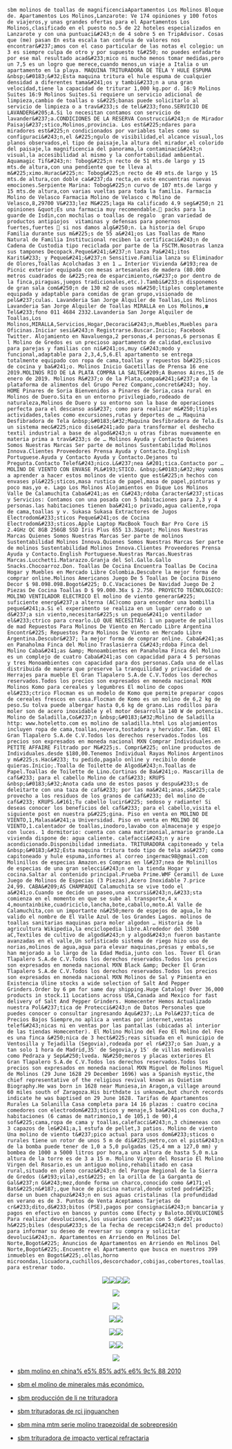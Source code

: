 
```
sbm molinos de toallas de magnificenciaApartamentos Los Molinos Bloque de. Apartamentos Los Molinos,Lanzarote: Ve 174 opiniones y 100 fotos de viajeros,y unas grandes ofertas para el Apartamentos Los Molinos,clasificado en el puesto no.5 de 22 hoteles especializados en Lanzarote y con una puntuaci&#243;n de 4 sobre 5 en TripAdvisor. Cosas que (me) pasan En esta escala tan confusa de valores nos encontrar&#237;amos con el caso particular de las notas el colegio: un 3 es siempre culpa de otro y por supuesto t&#250; no puedes enfadarte por ese mal resultado acad&#233;mico ni mucho menos tomar medidas,pero un 7,5 es un logro que merece,cuando menos,un viaje a Italia o un apartamento en la playa. MAQUINA TRITURADORA DE TELA Y HULE ESPUMA &nbsp;&#0183;&#32;Esta maquina tritura el hule espuma de cualquier densidad a diferentes tama&#241;os y tambi&#233;n a una gran velocidad,tiene la capacidad de triturar 1,000 kg.por d. 16:9 Molinos Suites 16:9 Molinos Suites.Si requiere un servicio adicional de limpieza,cambio de toallas o s&#225;banas puede solicitarlo al servicio de limpieza o a trav&#233;s de tel&#233;fono.SERVICIO DE LAVANDER&#205;A.Si lo necesitan contamos con servicio de lavander&#237;a.CONDICIONES DE LA RESERVA Construcci&#243;n de Mirador Paisaj&#237;stico,Molinos,provincia. Los est&#225;ndares para miradores est&#225;n condicionados por variables tales como su configuraci&#243;n,el &#225;ngulo de visibilidad,el alcance visual,los planos observados,el tipo de paisaje,la altura del mirador,el colorido del paisaje,la magnificencia del panorama,la contaminaci&#243;n visual,la accesibilidad al mismo y la confortabilidad ambiental. Aquamagic Tif&#243;n: Tobog&#225;n recto de 51 mts.de largo y 15 mts.de altura,con una pendiente que te lleva al m&#225;ximo.Hurac&#225;n: Tobog&#225;n recto de 49 mts.de largo y 15 mts.de altura,con doble ca&#237;da recta,en este encuentras nuevas emociones.Serpiente Marina: Tobog&#225;n curvo de 107 mts.de largo y 15 mts.de altura,con varias vueltas para toda la familia. Farmacia Molino de Velasco Farmacia Molino de Velasco c Molino de Velasco,8,29700 V&#233;lez M&#225;laga Ha calificado 4.9 seg&#250;n 21 opiniones &quot;Es una farmacia muy recomendable.🧸 packs para la guarde de Isdin,con mochilas o toallas de regalo ️ gran variedad de productos antipiojos ️ vitaminas y defensas para ponernos fuertes,fuertes 📌 si nos damos alg&#250;n. La historia del Grupo Familia durante sus m&#225;s de 55 a&#241;os Las Toallas de Mano Natural de Familia Institucional reciben la certificaci&#243;n de Cadena de Custodia tipo reciclada por parte de la FSCTM.Nosotras lanza sus tampones Decopack.Peque&#241;&#237;n lanza Pa&#241;itos Karit&#233; y Peque&#241;&#237;n Sensitive.Familia lanza su Eliminador de Olores,Toallas Acolchadas 3 en 1 … Interior Vivienda &#193;rea de Picnic exterior equipada con mesas artesanales de madera (80.000 metros cuadrados de &#225;rea de esparcimiento,r&#237;o por dentro de la finca,piraguas,juegos tradicionales,etc.).Tambi&#233;n disponemos de gran sala com&#250;n de 130 m2 de usos m&#250;ltiples completamente equipada y adaptable para comidas de gran grupo,visionado de pel&#237;culas. Lavanderia San Jorge Alquiler de Toallas,Los Molinos Lavanderia San Jorge Alquiler de Toallas MIRALLA en Los Molinos,☎ Tel&#233;fono 011 4684 2332.Lavanderia San Jorge Alquiler de Toallas,Los Molinos,MIRALLA,Servicios,Hogar,Decoraci&#243;n,Muebles,Muebles para Oficinas.Iniciar sesi&#243;n Registrarse.Buscar.Inicio; Facebook Twitter. Alojamiento en Navaluenga,2 personas,4 personas,6 personas E l Molino de Gredos es un precioso apartamento de calidad,exclusivo para parejas y familias con ni&#241;os,muy c&#243;modo y funcional,adaptable para 2,3,4,5,6.El apartamento se entrega totalmente equipado con ropa de cama,toallas y repuestos b&#225;sicos de cocina y ba&#241;o. Molinos Inicio Gacetillas de Prensa 16 ene 2019.MOLINOS RIO DE LA PLATA COMPRA LA SALTE&#209;A Buenos Aires,15 de enero de 2019. Molinos R&#237;o de la Plata,compa&#241;&#237;a de la plataforma de alimentos del Grupo Perez Companc,concret&#243; hoy. HOME Pinares de Soria Bienvenidos a Pinares de Soria,casa rural en Molinos de Duero.Sita en un entorno privilegiado,rodeado de naturaleza,Molinos de Duero y su entorno son la base de operaciones perfecta para el descanso as&#237; como para realizar m&#250;ltiples actividades,tales como excursiones,rutas y deportes de … Maquina Desfibradora de Tela &nbsp;&#0183;&#32;Maquina Desfibradora de Tela.Es un sistema mec&#225;nico dise&#241;ado para transformar el deshecho textil industrial a base de algod&#243;n u otras fibras nuevamente en materia prima a trav&#233;s de … Molinos Ayuda y Contacto Quienes Somos Nuestras Marcas Ser parte de molinos Sustentabilidad Molinos Innova.Clientes Proveedores Prensa Ayuda y Contacto.English Portuguese.Ayuda y Contacto Ayuda y Contacto.Dejanos tu Pregunta.Contacto Telef&#243;nico.L&#237;nea &#201;tica.Contacto por … MOLINO DE VIENTO CON ENVASE PL&#193;STICO. &nbsp;&#0183;&#32;Hoy vamos a aprender a hacer estos molinos de viento que est&#225;n hechos con envases pl&#225;sticos,masa rustica de papel,masa de papel,pinturas y poco mas,yo e. Lago Los Molinos Alojamientos en Dique Los Molinos Valle De Calamuchita Caba&#241;as en C&#243;rdoba Caracter&#237;sticas y Servicios: Contamos con una posada con 5 habitaciones para 2,3 y 4 personas.las habitaciones tienen ba&#241;o privado,agua caliente,ropa de cama,toallas y v. Sukasa Sukasa Extractores de Jugos Electrodom&#233;sticos Peque&#241;os de Cocina Electrodom&#233;sticos.Apple Laptop MacBook Touch Bar Pro Core i5 2.4GHz QC 8GB 256GB SSD Iris Plus 655 13.3&quot; Molinos Nuestras Marcas Quienes Somos Nuestras Marcas Ser parte de molinos Sustentabilidad Molinos Innova.Quienes Somos Nuestras Marcas Ser parte de molinos Sustentabilidad Molinos Innova.Clientes Proveedores Prensa Ayuda y Contacto.English Portuguese.Nuestras Marcas.Nuestras Marcas.Lucchetti.Matarazzo.Granja del Sol.Gallo.Gallo Snacks.Chocoarroz.Don. Toallas De Cocina Encuentra Toallas De Cocina Hogar y Muebles en Mercado Libre Colombia.Descubre la mejor forma de comprar online.Molinos Americanos Juego De 5 Toallas De Cocina Diseno Decor $ 98.098.098.Bogot&#225; D.C.Vacaciones De Navidad Juego De 2 Piezas De Cocina Toallas D $ 99.000.36x $ 2.750. PROYECTO TECNOLOGICO: MOLINO VENTILADOR ELECTRICO El molino de viento generar&#225; suficiente energ&#237;a alterna (AC)como para encender una bombilla peque&#241;a.Si el experimento se realiza en un lugar cerrado o un d&#237;a sin viento,necesitar&#225;s un peque&#241;o ventilador el&#233;ctrico para crearlo.LO QUE NECESITAS: 1 un paquete de palillos de mad Repuestos Para Molinos De Viento en Mercado Libre Argentina Encontr&#225; Repuestos Para Molinos De Viento en Mercado Libre Argentina.Descubr&#237; la mejor forma de comprar online. Caba&#241;as en Panaholma Finca del Molino Traslasierra C&#243;rdoba Finca del Molino Caba&#241;as &amp; Monoambientes en Panaholma Finca del Molino es un complejo de cuatro Caba&#241;as con capacidad para 4 5 personas y tres Monoambientes con capacidad para dos personas.Cada una de ellas distribuida de manera que preserve la tranquilidad y privacidad de … Herrajes para mueble El Gran Tlapalero S.A.de C.V.Todos los derechos reservados.Todos los precios son expresados en moneda nacional MXN Molinos Komo para cereales y legumbres El molino de copos el&#233;ctrico Flocman es un modelo de Komo que permite preparar copos de cereales frescos en casa.Flocman de Komo es un molino de 6,2 kg de peso.Su tolva puede albergar hasta 0,6 kg de grano.Las rodillos para moler son de acero inoxidable y el motor desarrolla 140 W de potencia. Molino de Saladilla,Co&#237;n &nbsp;&#0183;&#32;Molino de Saladilla http: www.hoteletto.com es molino de saladilla.html Los alojamientos incluyen ropa de cama,toallas,nevera,tostadora y hervidor.Tam. OBI El Gran Tlapalero S.A.de C.V.Todos los derechos reservados.Todos los precios son expresados en moneda nacional MXN Comprar Individuales.en PETITE AFFAIRE Filtrado por M&#225;s. Compr&#225; online productos de Individuales.desde $180,00.Tenemos Individual Rayas Molinos Argentinos y m&#225;s.Hac&#233; tu pedido,pagalo online y recibilo donde quieras.Inicio;.Toalla de Toilette de Algod&#243;n.Toallas de Papel.Toallas de Toilette de Lino.Cortinas de Ba&#241;o. Mascarilla de caf&#233; para el cabello Molino de caf&#233; KRUPS &nbsp;&#0183;&#32;Anota cada uno de estos pasos y despu&#233;s de deleitarte con una taza de caf&#233; por las ma&#241;anas,s&#225;cale provecho a los residuos de los granos de caf&#233; del molino de caf&#233; KRUPS.&#161;Tu cabello lucir&#225; sedoso y radiante! Si deseas conocer los beneficios del caf&#233; para el cabello,visita el siguiente post en nuestra p&#225;gina. Piso en venta en MOLINO DE VIENTO,1,Malasa&#241;a Universidad. Piso en venta en MOLINO DE VIENTO,1.calentador de toallas,inodoro,lavabo con almacenaje y espejo con luces. 1 dormitorio: cuenta con cama matrimonial,armario grande.La vivienda dispone de: agua caliente. calefacci&#243;n y aire acondicionado.Disponibilidad inmediata. TRITURADORA capitoneado y tela &nbsp;&#0183;&#32;Esta maquina tritura todo tipo de tela as&#237; como capitoneado y hule espuma,informes al correo ingermac98@gmail.com Molinillos de especias Amazon.es Compras en l&#237;nea de Molinillos de especias de una gran selecci&#243;n en la tienda Hogar y cocina.Saltar al contenido principal.Prueba Prime.WMF Ceramill de Luxe Juego de Molinos de Especias (3 Piezas),Acero Inoxidable 7.price 24,99. CABA&#209;AS CHAMPAQUI Calamuchita se vive todo el a&#241;o.Cuando se decide un paseo,una excursi&#243;n,&#233;sta comienza en el momento en que se sube al transporte,4 x 4,mountainbike,cuadriciclo,lancha,bote,caballo,moto.Al Valle de Calamuchita,con un importante n&#250;mero de espejos de agua,le ha valido el nombre de El Valle Azul de los Grandes Lagos. molinos de toallas sanitarias maquinas para moler algodon … Historia de la agricultura Wikipedia,la enciclopedia libre.Alrededor del 3500 aC,Textiles de cultivo de algod&#243;n y algod&#243;n fueron bastante avanzadas en el valle,Un sofisticado sistema de riego hizo uso de norias,molinos de agua,agua para elevar maquinas,presas y embals,se han mejorado a lo largo de la Edad Media,junto con los. Tover El Gran Tlapalero S.A.de C.V.Todos los derechos reservados.Todos los precios son expresados en moneda nacional MXN Black &amp; Decker El Gran Tlapalero S.A.de C.V.Todos los derechos reservados.Todos los precios son expresados en moneda nacional MXN Molinos de Sal y Pimienta en Existencia Uline stocks a wide selection of Salt And Pepper Grinders.Order by 6 pm for same day shipping.Huge Catalog! Over 36,000 products in stock.11 Locations across USA,Canada and Mexico for fast delivery of Salt And Pepper Grinders. Homecenter Hemos Actualizado nuestra Pol&#237;tica de Protecci&#243;n de Datos Personales que puedes conocer o consultar ingresando Aqu&#237;.La Pol&#237;tica de Precios Bajos Siempre,no aplica a ventas por internet,ventas telef&#243;nicas ni en ventas por las pantallas (ubicadas al interior de las tiendas Homecenter). El Molino Molino del Feo El Molino del Feo es una finca &#250;nica de 3 hect&#225;reas situada en el municipio de Ventosilla y Tejadilla (Segovia),rodeada por el r&#237;o San Juan,y a tan solo 1 hora de Madrid,35′ de Segovia,y 15′ de villas medievales como Pedraza y Sep&#250;lveda. N&#250;meros y placas exteriores El Gran Tlapalero S.A.de C.V.Todos los derechos reservados.Todos los precios son expresados en moneda nacional MXN Miguel de Molinos Miguel de Molinos (29 June 1628 29 December 1696) was a Spanish mystic,the chief representative of the religious revival known as Quietism Biography.He was born in 1628 near Muniesa,in Aragon,a village around 60 miles south of Zaragoza.His birthdate is unknown,but church records indicate he was baptised on 29 June 1628. Tarifas de Apartamentos Rurales La Solanilla Casa completa para 14 16 plazas : cuatro cocina comedores con electrodom&#233;sticos y menaje,5 ba&#241;os con ducha,7 habitaciones (6 camas de matrimonio,1 de 105,1 de 90),4 sof&#225;cama,ropa de cama y toallas,calefacci&#243;n,3 chimeneas con 3 capazos de le&#241;a,1 estufa de pellet,3 patios. Molino de viento Una molino de viento t&#237;pico actual para usos dom&#233;sticos o rurales tiene un rotor de unos 5 m de di&#225;metro,con el pist&#243;n de la bomba puede tener de 1,0 a 5,0 pulgadas (25,4 mm a 127,0 mm) y bombea de 1000 a 5000 litros por hora,a una altura de hasta 5,0 m.La altura de la torre es de 3 a 15 m. Molino Virgen del Rosario El Molino Virgen del Rosario.es un antiguo molino,rehabilitado en casa rural,situado en pleno coraz&#243;n del Parque Regional de la Sierra de Gredos (&#193;vila),est&#225; en la orilla de la Garganta de Gal&#237;n G&#243;mez,donde forma un charco,conocido como &#171;el Bat&#225;n&#187;,que hace de piscina natural,donde usted podr&#225; darse un buen chapuz&#243;n en sus aguas cristalinas (la profundidad en verano es de 3. Puntos de Venta Aceptamos Tarjetas de cr&#233;dito,d&#233;bitos (PSE),pagos por consignaci&#243;n bancaria y pagos en efectivo en bancos y puntos como Efecty y Baloto.DEVOLUCIONES Para realizar devoluciones,los usuarios cuentan con 5 d&#237;as h&#225;biles (despu&#233;s de la fecha de recepci&#243;n del producto) para informar su deseo de reversar su compra y solicitar devoluci&#243;n. Apartamentos en Arriendo en Molinos Del Norte,Bogot&#225; Anuncios de Apartamentos en Arriendo en Molinos Del Norte,Bogot&#225;.Encuentre el Apartamento que busca en nuestros 399 inmuebles en Bogot&#225;.ollas,horno microondas,licuadora,cuchillos,descorchador,cobijas,cobertores,toallas,nuevo para estrenar todo. 
```

<div align="center">

<a href="https://es-mill.shibang-china.com/github&k=sbm+molinos+de+toallas+de+magnificencia"><img src="https://static.shibang-china.com/es/mill/index.jpg"></a><a href="https://es-mill.shibang-china.com/materials.htmlgithub&k=sbm+molinos+de+toallas+de+magnificencia"><img src="https://static.shibang-china.com/es/mill/materials.jpg"></a><a href="https://es-mill.shibang-china.com/about.htmlgithub&k=sbm+molinos+de+toallas+de+magnificencia"><img src="https://static.shibang-china.com/es/mill/about.jpg"></a><a href="https://es-mill.shibang-china.com/contact.htmlgithub&k=sbm+molinos+de+toallas+de+magnificencia"><img src="https://static.shibang-china.com/es/mill/contact.jpg"></a>

<a href="https://es-mill.shibang-china.com/github&k=sbm+molinos+de+toallas+de+magnificencia"><img src="https://static.shibang-china.com/es/mill/banner.jpg"></a>

<a href="https://swt.shibang-china.com/github&k=sbm+molinos+de+toallas+de+magnificencia"><img src="https://static.shibang-china.com/es/mill/chat.jpg"></a>

<a href="https://es-mill.shibang-china.com/products/vertical-roller-mill.htmlgithub&k=sbm+molinos+de+toallas+de+magnificencia"><img src="https://static.shibang-china.com/es/mill/vertical.jpg"></a><a href="https://es-mill.shibang-china.com/products/raymond-mill.htmlgithub&k=sbm+molinos+de+toallas+de+magnificencia"><img src="https://static.shibang-china.com/es/mill/raymond.jpg"></a>

<a href="https://es-mill.shibang-china.com/products/ultrafine-grinding-mill.htmlgithub&k=sbm+molinos+de+toallas+de+magnificencia"><img src="https://static.shibang-china.com/es/mill/ultrafine.jpg"></a><a href="https://es-mill.shibang-china.com/products/trapezium-grinding-mill.htmlgithub&k=sbm+molinos+de+toallas+de+magnificencia"><img src="https://static.shibang-china.com/es/mill/trapezium.jpg"></a>

<a href="https://es-mill.shibang-china.com/products/ball-mill.htmlgithub&k=sbm+molinos+de+toallas+de+magnificencia"><img src="https://static.shibang-china.com/es/mill/ball.jpg"></a><a href="https://es-mill.shibang-china.com/products/hammer-mill.htmlgithub&k=sbm+molinos+de+toallas+de+magnificencia"><img src="https://static.shibang-china.com/es/mill/hammer.jpg"></a>

<a href="https://swt.shibang-china.com/github&k=sbm+molinos+de+toallas+de+magnificencia"><img src="https://static.shibang-china.com/es/mill/case.jpg"></a>

</div>


* [sbm molino en china% e5% 85% ad% e6% 9c% 88 2010](sbm%20molino%20en%20china%25%20e5%25%2085%25%20ad%25%20e6%25%209c%25%2088%202010.md)

* [sbm el molino de minerales más económico.](sbm%20el%20molino%20de%20minerales%20m%C3%A1s%20econ%C3%B3mico..md)

* [sbm producción de li ne trituradora](sbm%20producci%C3%B3n%20de%20li%20ne%20trituradora.md)

* [sbm trituradoras de rci jinguanchen](sbm%20trituradoras%20de%20rci%20jinguanchen.md)

* [sbm mina mtm serie molino trapezoidal de sobrepresión](sbm%20mina%20mtm%20serie%20molino%20trapezoidal%20de%20sobrepresi%C3%B3n.md)

* [sbm trituradora de impacto vertical refractaria](sbm%20trituradora%20de%20impacto%20vertical%20refractaria.md)